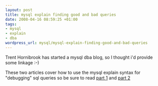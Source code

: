 ```yaml
--- 
layout: post
title: mysql explain finding good and bad queries
date: 2008-04-16 08:59:25 +01:00
tags: 
- mysql
- explain
- dba
wordpress_url: mysql/mysql-explain-finding-good-and-bad-queries
---
```

<p>Trent Hornibrook has started a mysql dba blog, so I thought i'd provide some linkage :-)</p>
<p>These two articles cover how to use the mysql explain syntax for "debugging" sql queries so be sure to read <a href="http://mysqldbahelp.com/2008/04/13/using-explain-to-find-good-and-bad-queries/" target="_blank">part 1</a> and <a href="http://mysqldbahelp.com/2008/04/13/using-explain-to-find-good-and-bad-queries-part-2/">part 2</a></p>
